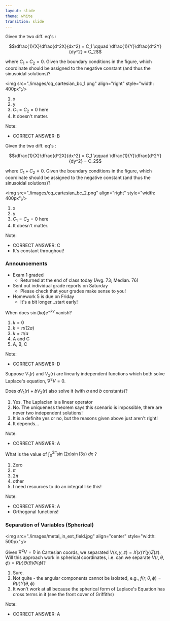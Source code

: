 ```yaml
---
layout: slide
theme: white
transition: slide
---
```


<section data-markdown>

Given the two diff. eq's :

$$\dfrac{1}{X}\dfrac{d^2X}{dx^2} = C_1 \qquad \dfrac{1}{Y}\dfrac{d^2Y}{dy^2} = C_2$$

where $C_1+C_2 = 0$.  Given the boundary conditions in the figure, which coordinate should be assigned to the negative constant (and thus the sinusoidal solutions)?


<img src="./images/cq_cartesian_bc_1.png" align="right" style="width: 400px";/>


1. x
2. y
3. $C_1 = C_2 = 0$ here
4. It doesn't matter.

Note:
* CORRECT ANSWER: B
</section>

<section data-markdown>

Given the two diff. eq's :

$$\dfrac{1}{X}\dfrac{d^2X}{dx^2} = C_1 \qquad \dfrac{1}{Y}\dfrac{d^2Y}{dy^2} = C_2$$

where $C_1+C_2 = 0$.  Given the boundary conditions in the figure, which coordinate should be assigned to the negative constant (and thus the sinusoidal solutions)?


<img src="./images/cq_cartesian_bc_2.png" align="right" style="width: 400px";/>


1. x
2. y
3. $C_1 = C_2 = 0$ here
4. It doesn't matter.

Note:
* CORRECT ANSWER: C
* It's constant throughout!
</section>

<section data-markdown>

### Announcements
* Exam 1 graded
  * Returned at the end of class today (Avg. 73; Median. 76)
* Sent out individual grade reports on Saturday
  * Please check that your grades make sense to you!
* Homework 5 is due on Friday
  * It's a bit longer...start early!

</section>


<section data-markdown>

When does $\sin(ka)e^{-ky}$ vanish?

1. $k = 0$
2. $k = \pi/(2a)$
3. $k = \pi/a$
4. A and C
5. A, B, C

Note:
* CORRECT ANSWER: D

</section>

<section data-markdown>

Suppose $V_1(r)$ and $V_2(r)$ are linearly independent functions which both solve Laplace's equation, $\nabla^2 V = 0$.

Does $aV_1(r)+bV_2(r)$ also solve it (with $a$ and $b$ constants)?

1. Yes. The Laplacian is a linear operator
2. No. The uniqueness theorem says this scenario is impossible, there are never two independent solutions!
3. It is a definite yes or no, but the reasons given above just aren't right!
4. It depends...


Note:
* CORRECT ANSWER: A

</section>

<section data-markdown>

What is the value of $\int_0^{2\pi} \sin(2x)\sin(3x)\;dx$ ?

1. Zero
2. $\pi$
3. $2 \pi$
4. other
5. I need resources to do an integral like this!

Note:
* CORRECT ANSWER: A
* Orthogonal functions!

</section>

<section data-markdown>

### Separation of Variables (Spherical)

<img src="./images/metal_in_ext_field.jpg" align="center" style="width: 500px";/>



</section>

<section data-markdown>

Given $\nabla^2 V = 0$ in Cartesian coords, we separated $V(x,y,z) = X(x)Y(y)Z(z)$. Will this approach work in spherical coordinates, i.e. can we separate $V(r,\theta,\phi) = R(r)\Theta(\theta)\Phi(\phi)$?


1. Sure.
2. Not quite - the angular components cannot be isolated, e.g., $f(r,\theta,\phi) = R(r)Y(\theta,\phi)$
3. It won't work at all because the spherical form of Laplace's Equation has cross terms in it (see the front cover of Griffiths)

Note:
* CORRECT ANSWER: A

</section>
